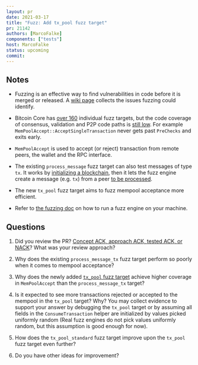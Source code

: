 ```yaml
---
layout: pr
date: 2021-03-17
title: "Fuzz: Add tx_pool fuzz target"
pr: 21142
authors: [MarcoFalke]
components: ["tests"]
host: MarcoFalke
status: upcoming
commit:
---
```


## Notes

- Fuzzing is an effective way to find vulnerabilities in code before it is
  merged or released. A [wiki
  page](https://github.com/bitcoin-core/bitcoin-devwiki/wiki/Fuzz-Trophies)
  collects the issues fuzzing could identify.

- Bitcoin Core has [over
  160](https://github.com/bitcoin/bitcoin/tree/master/src/test/fuzz) individual
  fuzz targets, but the code coverage of consensus, validation and P2P code
  paths is [still
  low](https://marcofalke.github.io/btc_cov/fuzz.coverage/index.html). For
  example `MemPoolAccept::AcceptSingleTransaction` never gets past `PreChecks`
  and exits early.

- `MemPoolAccept` is used to accept (or reject) transaction from remote peers, the wallet and the RPC interface.

- The existing `process_message` fuzz target can also test messages of type
  `tx`. It works by [initializing a
  blockchain](https://github.com/bitcoin/bitcoin/blob/63314b8211d795b2bf0814e244d801e74f50b152/src/test/fuzz/process_message.cpp#L63),
  then it lets the fuzz engine create a message (e.g. `tx`) from a peer [to be
  processed](https://github.com/bitcoin/bitcoin/blob/63314b8211d795b2bf0814e244d801e74f50b152/src/test/fuzz/process_message.cpp#L95).

- The new `tx_pool` fuzz target aims to fuzz mempool acceptance more efficient.

- Refer to [the fuzzing
  doc](https://github.com/bitcoin/bitcoin/blob/master/doc/fuzzing.md) on how to
  run a fuzz engine on your machine.

## Questions

1.  Did you review the PR? [Concept ACK, approach ACK, tested ACK, or
    NACK](https://github.com/bitcoin/bitcoin/blob/master/CONTRIBUTING.md#peer-review)?
    What was your review approach?

2. Why does the existing `process_message_tx` fuzz target perform so poorly
   when it comes to mempool acceptance?

3. Why does the newly added [`tx_pool` fuzz target](https://github.com/bitcoin/bitcoin/blob/e4e253d73007e0b680d2a473327c6fd66de4d86c/src/test/fuzz/tx_pool.cpp#L203) achieve higher coverage in `MemPoolAccept` than the `process_message_tx` target?

4. Is it expected to see more transactions rejected or accepted to the mempool in the `tx_pool` target? Why? You may collect evidence to support your answer by debugging the `tx_pool` target or by assuming all fields in the `ConsumeTransaction` helper are initialized by values picked uniformly random (Real fuzz engines do not pick values uniformly random, but this assumption is good enough for now).

5. How does the `tx_pool_standard` fuzz target improve upon the `tx_pool` fuzz target even further?

6. Do you have other ideas for improvement?


<!-- TODO: After meeting, uncomment and add meeting log between the irc tags
## Meeting Log

{% irc %}
{% endirc %}
-->
